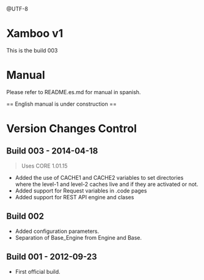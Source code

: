 @UTF-8

Xamboo v1
=============================
This is the build 003

Manual
=======================

Please refer to README.es.md for manual in spanish.

== English manual is under construction ==




Version Changes Control
=======================

Build 003 - 2014-04-18
-----------------------
> Uses CORE 1.01.15
- Added the use of CACHE1 and CACHE2 variables to set directories where the level-1 and level-2 caches live and if they are activated or not.
- Added support for Request variables in .code pages
- Added support for REST API engine and clases

Build 002
-----------------------
- Added configuration parameters.
- Separation of Base_Engine from Engine and Base.

Build 001 - 2012-09-23
-----------------------
- First official build.
